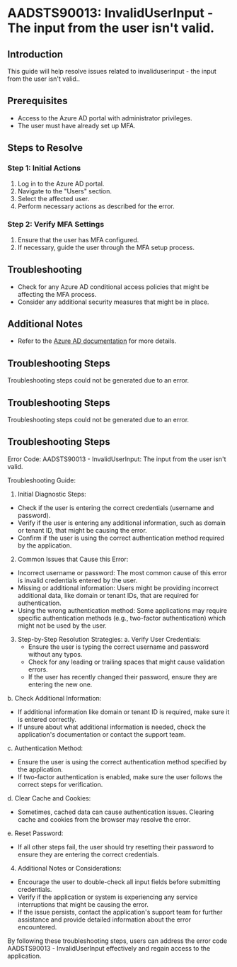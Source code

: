 # AADSTS90013: InvalidUserInput - The input from the user isn't valid.

## Introduction

This guide will help resolve issues related to invaliduserinput - the input from
the user isn't valid..

## Prerequisites

* Access to the Azure AD portal with administrator privileges.
* The user must have already set up MFA.

## Steps to Resolve

### Step 1: Initial Actions

1. Log in to the Azure AD portal.
2. Navigate to the "Users" section.
3. Select the affected user.
4. Perform necessary actions as described for the error.

### Step 2: Verify MFA Settings

1. Ensure that the user has MFA configured.
2. If necessary, guide the user through the MFA setup process.

## Troubleshooting

* Check for any Azure AD conditional access policies that might be affecting the
  MFA process.
* Consider any additional security measures that might be in place.

## Additional Notes

* Refer to the
  [Azure AD documentation](https://learn.microsoft.com/en-us/azure/active-directory/)
  for more details.

## Troubleshooting Steps

Troubleshooting steps could not be generated due to an error.

## Troubleshooting Steps

Troubleshooting steps could not be generated due to an error.

## Troubleshooting Steps

Error Code: AADSTS90013 - InvalidUserInput: The input from the user isn't valid.

Troubleshooting Guide:

1. Initial Diagnostic Steps:

* Check if the user is entering the correct credentials (username and password).
* Verify if the user is entering any additional information, such as domain or
  tenant ID, that might be causing the error.
* Confirm if the user is using the correct authentication method required by the
  application.

2. Common Issues that Cause this Error:

* Incorrect username or password: The most common cause of this error is invalid
  credentials entered by the user.
* Missing or additional information: Users might be providing incorrect
  additional data, like domain or tenant IDs, that are required for
  authentication.
* Using the wrong authentication method: Some applications may require specific
  authentication methods (e.g., two-factor authentication) which might not be
  used by the user.

3. Step-by-Step Resolution Strategies: a. Verify User Credentials:
   * Ensure the user is typing the correct username and password without any
     typos.
   * Check for any leading or trailing spaces that might cause validation
     errors.
   * If the user has recently changed their password, ensure they are entering
     the new one.

b. Check Additional Information:

* If additional information like domain or tenant ID is required, make sure it
  is entered correctly.
* If unsure about what additional information is needed, check the application's
  documentation or contact the support team.

c. Authentication Method:

* Ensure the user is using the correct authentication method specified by the
  application.
* If two-factor authentication is enabled, make sure the user follows the
  correct steps for verification.

d. Clear Cache and Cookies:

* Sometimes, cached data can cause authentication issues. Clearing cache and
  cookies from the browser may resolve the error.

e. Reset Password:

* If all other steps fail, the user should try resetting their password to
  ensure they are entering the correct credentials.

4. Additional Notes or Considerations:

* Encourage the user to double-check all input fields before submitting
  credentials.
* Verify if the application or system is experiencing any service interruptions
  that might be causing the error.
* If the issue persists, contact the application's support team for further
  assistance and provide detailed information about the error encountered.

By following these troubleshooting steps, users can address the error code
AADSTS90013 - InvalidUserInput effectively and regain access to the application.
